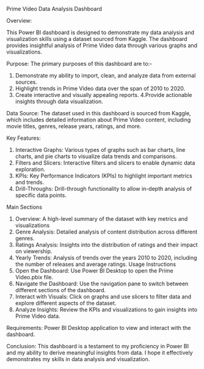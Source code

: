 Prime Video Data Analysis Dashboard


Overview:

This Power BI dashboard is designed to demonstrate my data analysis and visualization skills using a dataset sourced from Kaggle. The dashboard provides insightful analysis of Prime Video data through various graphs and visualizations.


Purpose:
The primary purposes of this dashboard are to:-

1. Demonstrate my ability to import, clean, and analyze data from external sources.
2. Highlight trends in Prime Video data over the span of 2010 to 2020.
3. Create interactive and visually appealing reports.
4.Provide actionable insights through data visualization.

  

Data Source:
The dataset used in this dashboard is sourced from Kaggle, which includes detailed information about Prime Video content, including movie titles, genres, release years, ratings, and more.



Key Features:

1. Interactive Graphs: Various types of graphs such as bar charts, line charts, and pie charts to visualize data trends and comparisons.
2. Filters and Slicers: Interactive filters and slicers to enable dynamic data exploration.
3. KPIs: Key Performance Indicators (KPIs) to highlight important metrics and trends.
4. Drill-Throughs: Drill-through functionality to allow in-depth analysis of specific data points.



Main Sections
1. Overview: A high-level summary of the dataset with key metrics and visualizations
2. Genre Analysis: Detailed analysis of content distribution across different genres.
3. Ratings Analysis: Insights into the distribution of ratings and their impact on viewership.
4. Yearly Trends: Analysis of trends over the years 2010 to 2020, including the number of releases and average ratings.
   Usage Instructions 
5. Open the Dashboard: Use Power BI Desktop to open the Prime Video.pbix file.
6. Navigate the Dashboard: Use the navigation pane to switch between different sections of the dashboard.
7. Interact with Visuals: Click on graphs and use slicers to filter data and explore different aspects of the dataset.
8. Analyze Insights: Review the KPIs and visualizations to gain insights into Prime Video data.


Requirements:
Power BI Desktop application to view and interact with the dashboard.

Conclusion:
This dashboard is a testament to my proficiency in Power BI and my ability to derive meaningful insights from data. I hope it effectively demonstrates my skills in data analysis and visualization.

